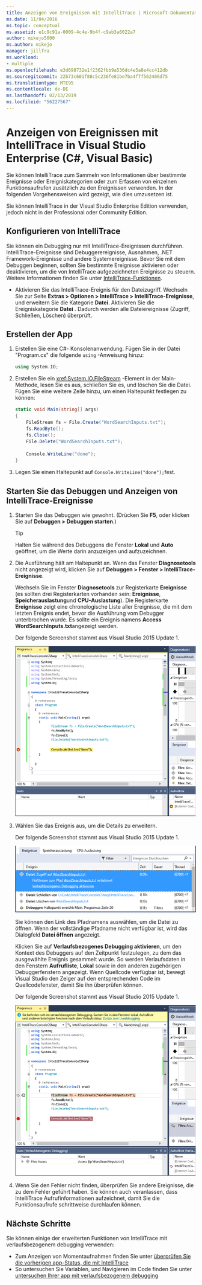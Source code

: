 ```yaml
---
title: Anzeigen von Ereignissen mit IntelliTrace | Microsoft-Dokumentation
ms.date: 11/04/2016
ms.topic: conceptual
ms.assetid: e1c9c91a-0009-4c4e-9b4f-c9ab3a6022a7
author: mikejo5000
ms.author: mikejo
manager: jillfra
ms.workload:
- multiple
ms.openlocfilehash: e3d698732e1f2362fbb9a536dc4e5a8e4cc412db
ms.sourcegitcommit: 22b73c601f88c5c236fe81be7ba4f7f562406d75
ms.translationtype: MTE95
ms.contentlocale: de-DE
ms.lasthandoff: 02/13/2019
ms.locfileid: "56227567"
---
```

# <a name="view-events-with-intellitrace-in-visual-studio-enterprise-c-visual-basic"></a>Anzeigen von Ereignissen mit IntelliTrace in Visual Studio Enterprise (C#, Visual Basic)

Sie können IntelliTrace zum Sammeln von Informationen über bestimmte Ereignisse oder Ereigniskategorien oder zum Erfassen von einzelnen Funktionsaufrufen zusätzlich zu den Ereignissen verwenden. In der folgenden Vorgehensweisen wird gezeigt, wie dies umzusetzen ist.

Sie können IntelliTrace in der Visual Studio Enterprise Edition verwenden, jedoch nicht in der Professional oder Community Edition.

## <a name="GettingStarted"></a> Konfigurieren von IntelliTrace

Sie können ein Debugging nur mit IntelliTrace-Ereignissen durchführen. IntelliTrace-Ereignisse sind Debuggerereignisse, Ausnahmen, .NET Framework-Ereignisse und andere Systemereignisse. Bevor Sie mit dem Debuggen beginnen, sollten Sie bestimmte Ereignisse aktivieren oder deaktivieren, um die von IntelliTrace aufgezeichneten Ereignisse zu steuern. Weitere Informationen finden Sie unter [IntelliTrace-Funktionen](../debugger/intellitrace-features.md).

- Aktivieren Sie das IntelliTrace-Ereignis für den Dateizugriff. Wechseln Sie zur Seite **Extras > Optionen > IntelliTrace > IntelliTrace-Ereignisse**, und erweitern Sie die Kategorie **Datei**. Aktivieren Sie die Ereigniskategorie **Datei** . Dadurch werden alle Dateiereignisse (Zugriff, Schließen, Löschen) überprüft.

## <a name="create-your-app"></a>Erstellen der App

1. Erstellen Sie eine C#- Konsolenanwendung. Fügen Sie in der Datei "Program.cs" die folgende `using` -Anweisung hinzu:

    ```csharp
    using System.IO;
    ```

2. Erstellen Sie ein <xref:System.IO.FileStream> -Element in der Main-Methode, lesen Sie es aus, schließen Sie es, und löschen Sie die Datei. Fügen Sie eine weitere Zeile hinzu, um einen Haltepunkt festlegen zu können:

    ```csharp
    static void Main(string[] args)
    {
        FileStream fs = File.Create("WordSearchInputs.txt");
        fs.ReadByte();
        fs.Close();
        File.Delete("WordSearchInputs.txt");

        Console.WriteLine("done");
    }
    ```

3. Legen Sie einen Haltepunkt auf `Console.WriteLine("done");`fest.

## <a name="start-debugging-and-view-intellitrace-events"></a>Starten Sie das Debuggen und Anzeigen von IntelliTrace-Ereignisse

1. Starten Sie das Debuggen wie gewohnt. (Drücken Sie **F5**, oder klicken Sie auf **Debuggen > Debuggen starten**.)

    > [!TIP]
    > Halten Sie während des Debuggens die Fenster **Lokal** und **Auto** geöffnet, um die Werte darin anzuzeigen und aufzuzeichnen.

2. Die Ausführung hält am Haltepunkt an. Wenn das Fenster **Diagnosetools** nicht angezeigt wird, klicken Sie auf **Debuggen > Fenster > IntelliTrace-Ereignisse**.

    Wechseln Sie im Fenster **Diagnosetools** zur Registerkarte **Ereignisse** (es sollten drei Registerkarten vorhanden sein: **Ereignisse**, **Speicherauslastung**und **CPU-Auslastung**). Die Registerkarte **Ereignisse** zeigt eine chronologische Liste aller Ereignisse, die mit dem letzten Ereignis endet, bevor die Ausführung vom Debugger unterbrochen wurde. Es sollte ein Ereignis namens **Access WordSearchInputs.txt**angezeigt werden.

    Der folgende Screenshot stammt aus Visual Studio 2015 Update 1.

    ![IntelliTrace&#45;Update1](../debugger/media/intellitrace-update1.png "IntelliTrace-Update1")

3. Wählen Sie das Ereignis aus, um die Details zu erweitern.

    Der folgende Screenshot stammt aus Visual Studio 2015 Update 1.

    ![IntelliTraceUpdate1&#45;SingleEvent](../debugger/media/intellitraceupdate1-singleevent.png "IntelliTraceUpdate1-SingleEvent")

    Sie können den Link des Pfadnamens auswählen, um die Datei zu öffnen. Wenn der vollständige Pfadname nicht verfügbar ist, wird das Dialogfeld **Datei öffnen** angezeigt.

    Klicken Sie auf **Verlaufsbezogenes Debugging aktivieren**, um den Kontext des Debuggers auf den Zeitpunkt festzulegen, zu dem das ausgewählte Ereignis gesammelt wurde. So werden Verlaufsdaten in den Fenstern **Aufrufliste**, **Lokal** sowie in den anderen zugehörigen Debuggerfenstern angezeigt. Wenn Quellcode verfügbar ist, bewegt Visual Studio den Zeiger auf den entsprechenden Code im Quellcodefenster, damit Sie ihn überprüfen können.

    Der folgende Screenshot stammt aus Visual Studio 2015 Update 1.

    ![HistoricalDebugging&#45;Update1](../debugger/media/historicaldebugging-update1.png "HistoricalDebugging-Update1")

4. Wenn Sie den Fehler nicht finden, überprüfen Sie andere Ereignisse, die zu dem Fehler geführt haben. Sie können auch veranlassen, dass IntelliTrace Aufrufinformationen aufzeichnet, damit Sie die Funktionsaufrufe schrittweise durchlaufen können.

## <a name="next-steps"></a>Nächste Schritte

Sie können einige der erweiterten Funktionen von IntelliTrace mit verlaufsbezogenem debugging verwenden:

- Zum Anzeigen von Momentaufnahmen finden Sie unter [überprüfen Sie die vorherigen app-Status, die mit IntelliTrace](../debugger/view-historical-application-state.md)
- So untersuchen Sie Variablen, und Navigieren im Code finden Sie unter [untersuchen Ihrer app mit verlaufsbezogenem debugging](../debugger/historical-debugging-inspect-app.md)
